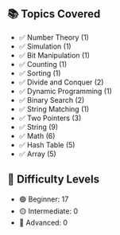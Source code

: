 ## 📚 Topics Covered
- ✅ Number Theory (1)
- ✅ Simulation (1)
- ✅ Bit Manipulation (1)
- ✅ Counting (1)
- ✅ Sorting (1)
- ✅ Divide and Conquer (2)
- ✅ Dynamic Programming (1)
- ✅ Binary Search (2)
- ✅ String Matching (1)
- ✅ Two Pointers (3)
- ✅ String (9)
- ✅ Math (6)
- ✅ Hash Table (5)
- ✅ Array (5)


## 🧠 Difficulty Levels
- 🟢 Beginner: 17
- 🟡 Intermediate: 0
- 🔴 Advanced: 0